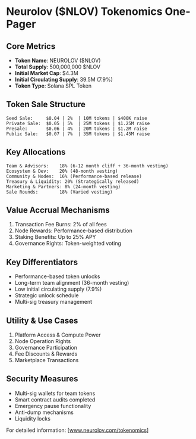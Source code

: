 # Neurolov ($NLOV) Tokenomics One-Pager

## Core Metrics
- **Token Name**: NEUROLOV ($NLOV)
- **Total Supply**: 500,000,000 $NLOV
- **Initial Market Cap**: $4.3M
- **Initial Circulating Supply**: 39.5M (7.9%)
- **Token Type**: Solana SPL Token

## Token Sale Structure
```
Seed Sale:     $0.04 | 2%  | 10M tokens | $400K raise
Private Sale:  $0.05 | 5%  | 25M tokens | $1.25M raise
Presale:       $0.06 | 4%  | 20M tokens | $1.2M raise
Public Sale:   $0.07 | 7%  | 35M tokens | $1.45M raise
```

## Key Allocations
```
Team & Advisors:    18% (6-12 month cliff + 36-month vesting)
Ecosystem & Dev:    20% (48-month vesting)
Community & Nodes:  16% (Performance-based release)
Treasury & Liquidity: 20% (Strategically released)
Marketing & Partners: 8% (24-month vesting)
Sale Rounds:        18% (Varied vesting)
```

## Value Accrual Mechanisms
1. Transaction Fee Burns: 2% of all fees
2. Node Rewards: Performance-based distribution
3. Staking Benefits: Up to 25% APY
4. Governance Rights: Token-weighted voting

## Key Differentiators
- Performance-based token unlocks
- Long-term team alignment (36-month vesting)
- Low initial circulating supply (7.9%)
- Strategic unlock schedule
- Multi-sig treasury management

## Utility & Use Cases
1. Platform Access & Compute Power
2. Node Operation Rights
3. Governance Participation
4. Fee Discounts & Rewards
5. Marketplace Transactions

## Security Measures
- Multi-sig wallets for team tokens
- Smart contract audits completed
- Emergency pause functionality
- Anti-dump mechanisms
- Liquidity locks

For detailed information: [www.neurolov.com/tokenomics]
